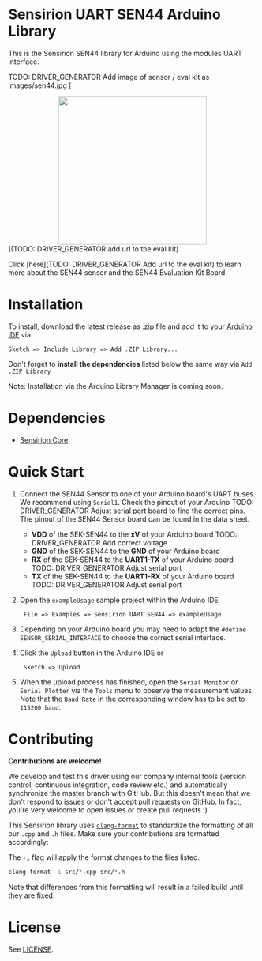 # Sensirion UART SEN44 Arduino Library

This is the Sensirion SEN44 library for Arduino using the
modules UART interface.

TODO: DRIVER_GENERATOR Add image of sensor / eval kit as images/sen44.jpg
[<center><img src="images/sen44.jpg" width="300px"></center>](TODO: DRIVER_GENERATOR add url to the eval kit)

Click [here](TODO: DRIVER_GENERATOR Add url to the eval kit) to learn more about the SEN44
sensor and the SEN44 Evaluation Kit Board.


# Installation

To install, download the latest release as .zip file and add it to your
[Arduino IDE](http://www.arduino.cc/en/main/software) via

	Sketch => Include Library => Add .ZIP Library...

Don't forget to **install the dependencies** listed below the same way via `Add
.ZIP Library`

Note: Installation via the Arduino Library Manager is coming soon.

# Dependencies

* [Sensirion Core](https://github.com/Sensirion/arduino-core)

# Quick Start

1. Connect the SEN44 Sensor to one of your Arduino board's
   UART buses. We recommend using `Serial1`. Check the pinout of your Arduino TODO: DRIVER_GENERATOR Adjust serial port
   board to find the correct pins. The pinout of the SEN44
   Sensor board can be found in the data sheet.

	* **VDD** of the SEK-SEN44 to the **xV** of your Arduino board TODO: DRIVER_GENERATOR Add correct voltage
	* **GND** of the SEK-SEN44 to the **GND** of your Arduino board
	* **RX** of the SEK-SEN44 to the **UART1-TX** of your Arduino board TODO: DRIVER_GENERATOR Adjust serial port
	* **TX** of the SEK-SEN44 to the **UART1-RX** of your Arduino board TODO: DRIVER_GENERATOR Adjust serial port

2. Open the `exampleUsage` sample project within the Arduino IDE

		File => Examples => Sensirion UART SEN44 => exampleUsage

3. Depending on your Arduino board you may need to adapt the `#define
   SENSOR_SERIAL_INTERFACE` to choose the correct serial interface.

4. Click the `Upload` button in the Arduino IDE or

		Sketch => Upload

5. When the upload process has finished, open the `Serial Monitor` or `Serial
   Plotter` via the `Tools` menu to observe the measurement values. Note that
   the `Baud Rate` in the corresponding window has to be set to `115200 baud`.

# Contributing

**Contributions are welcome!**

We develop and test this driver using our company internal tools (version
control, continuous integration, code review etc.) and automatically
synchronize the master branch with GitHub. But this doesn't mean that we don't
respond to issues or don't accept pull requests on GitHub. In fact, you're very
welcome to open issues or create pull requests :)

This Sensirion library uses
[`clang-format`](https://releases.llvm.org/download.html) to standardize the
formatting of all our `.cpp` and `.h` files. Make sure your contributions are
formatted accordingly:

The `-i` flag will apply the format changes to the files listed.

```bash
clang-format -i src/*.cpp src/*.h
```

Note that differences from this formatting will result in a failed build until
they are fixed.

# License

See [LICENSE](LICENSE).
